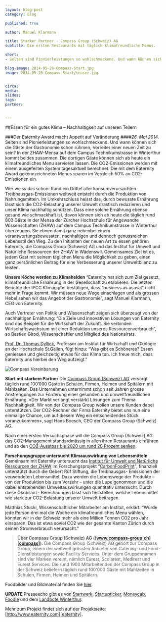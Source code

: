 ```yaml
---
layout: blog-post
category: blog

published: true

author: Manuel Klarmann

title: Starker Partner - Compass Group (Schweiz) AG
subtitle: Die ersten Restaurants mit täglich klimafreundliche Menus.

short: 
- Selten sind Pionierleistungen so wohlschmeckend. Und wann können sich die Gäste der Gastronomie schon rühmen, Vorreiter einer neuen Zeit zu sein? ...

blog-image: 2014-05-26-Compass-Start.jpg
image: 2014-05-26-Compass-Start/teaser.jpg


circa: 
media: 
slides:
tags:
partner:


---
```




##Essen für ein gutes Klima – Nachhaltigkeit auf unseren Tellern

###Der Eaternity Award macht Appetit auf Veränderung
####*26. Mai 2014.* Selten sind Pionierleistungen so wohlschmeckend. Und wann können sich die Gäste der Gastronomie schon rühmen, Vorreiter einer neuen Zeit zu sein? In der ZHAW-Mensa auf dem Campus Technikumstrasse in Winterthur kommt beides zusammen. Die dortigen Gäste können sich ab heute ein klimafreundliches Menu servieren lassen. Die CO2-Emissionen werden mit einem ausgefeilten System tagesaktuell berechnet. Die mit dem Eaternity Award gekennzeichneten Menus sparen im Vergleich 50% an CO2-Emissionen ein.


Wer weiss das schon: Rund ein Drittel aller konsumverursachten Treibhausgas-Emissionen weltweit entsteht durch die Produktion von Nahrungsmitteln. Im Umkehrschluss heisst das, durch bewusste Ernährung lässt sich die CO2-Belastung unserer Umwelt drastisch reduzieren und unser Klima nachhaltig schützen. Dass eine solche Ernährung ebenso gesund wie schmackhaft ist, davon können sich ab heute die täglich rund 800 Gäste in der Mensa der Zürcher Hochschule für Angewandte Wissenschaften (ZHAW) auf dem Campus Technikumstrasse in Winterthur überzeugen. Sie ebnen damit ganz nebenbei einem verantwortungsbewussten, nachhaltigen und dennoch genussreichen Lebensstil den Weg.
Zu den Initianten der neuen Art zu essen gehören Eaternity, die Compass Group (Schweiz) AG und das Institut für Umwelt und Natürliche Ressourcen der ZHAW in Wädenswil. Gemeinsames Ziel ist es, jedem Gast mit seinem täglichen Menu die Möglichkeit zu geben, einen ganz persönlichen Beitrag für eine Verbesserung unserer Umweltbilanz zu leisten.


**Unsere Köche werden zu Klimahelden**
“Eaternity hat sich zum Ziel gesetzt, klimafreundliche Ernährung in der Gesellschaft zu etablieren. Die letzten Berichte der IPCC Klimagipfel bestätigen, dass “business as ususal” nicht mehr in Frage kommt. Wir müssen neue Wege einschlagen und als grossen Hebel sehen wir das Angebot der Gastronomie”, sagt Manuel Klarmann, CEO von Eaternity.

Auch Vertreter von Politik und Wissenschaft zeigen sich überzeugt von der nachhaltigen Ernährung:
“Die Ziele und innovativen Lösungen von Eaternity sind das Beispiel für die Wirtschaft der Zukunft. Sie verbinden Wirtschaftswachstum mit einer Reduktion unseres Ressourcenverbrauch”, so Bastien Girod, Wissenschaftler und Mitglied des Nationalrats.

[Prof. Dr. Thomas Dyllick][Dyllick], Professor am Institut für Wirtschaft und Ökologie an der Hochschule St.Gallen, fügt hinzu:
“Was gibt es Schöneres? Essen geniessen und gleichzeitig etwas für das Klima tun. Ich freue mich, dass Eaternity uns hierbei den Weg aufzeigt.”

![Compass Vereinbarung](/assets/images/blog/2014-05-26-Compass-Start/agree.jpg "Compass Vereinbarung")


**Start mit starkem Partner**
Die [Compass Group (Schweiz) AG][compass] versorgt täglich rund 100’000 Gäste in Schulen, Firmen, Heimen und Spitälern mit Mahlzeiten. Das Unternehmen unternimmt schon seit Jahren grosse Anstrengungen zur Förderung einer gesunden und umweltfreundlichen Ernährung. «Der Markt verlangt verstärkt Lösungen zum Thema Nachhaltigkeit. Wir von der Compass Group wollen unsere Kunden dabei unterstützen. Der CO2-Rechner der Firma Eaternity bietet uns nun eine einmalige Chance, um auf diesem Weg ein entscheidendes Stück voranzukommen», sagt Hans Boesch, CEO der Compass Group (Schweiz) AG.

Nach einer ersten Versuchsphase will die Compass Group (Schweiz) AG das CO2-Management standardmässig in allen ihren Restaurants einführen und so den [CO2-Ausstoss bis 2020 um rund 20 Prozent senken][Pressemitteilung].

**Forschungsgruppe untersucht Klimaauswirkung von Lebensmitteln**
Gemeinsam mit Eaternity untersucht das [Institut für Umwelt und Natürliche Ressourcen der ZHAW][IUNR] im Forschungsprojekt “[CarbonFoodPrint][GR]", finanziell unterstützt durch die Gebert Rüf Stiftung, die Treibhausgas- Emissionen der verwendeten Lebensmittel. Dazu werden die Lebenswege der Produkte – von der Produktion bis zum Verzehr – unter die Lupe genommen und die dabei entstehenden Umweltauswirkungen quantitativ untersucht. Durch diese Ökobilanz- Berechnungen lässt sich feststellen, welche Lebensmittel wie stark zur CO2-Belastung unserer Umwelt beitragen.

Matthias Stucki, Wissenschaftlicher Mitarbeiter am Institut, erklärt: “Würde jede Person drei mal die Woche ein klimafreundliches Menu wählen, könnten wir in der Schweiz mehr als eine Million Tonnen CO2 pro Jahr einsparen. Das ist etwa soviel CO2 wie der gesamte Kanton Zürich durch seinen Stromverbrauch verursacht.”

> **Über Compass Group (Schweiz) AG ([www.compass-group.ch][compass]):**
> Die Compass Group (Schweiz) AG gehört zur Compass Group, einem der weltweit grössten Anbieter von Catering- und Food-Dienstleistungen sowie Facility Services. Unter dem Gruppennamen sind vier Marken vereint, nämlich Eurest, Scolarest, Medirest und Eurest Services. Die rund 1900 Mitarbeitenden der Compass Group in der Schweiz beliefern täglich rund 100'000 Gäste mit Mahlzeiten in Schulen, Firmen, Heimen und Spitälern.


Foodbilder und Bildmaterial finden Sie [hier][Bilder]. 

[Bilder]:https://dl.dropboxusercontent.com/u/87283365/Selected%20Visuals.zip

**UPDATE** Presseecho gibt es von [Startwerk][Startwerk], [Startupticker][Startupticker], [Moneycab][Moneycab], [Foodle][Foodle] und dem [Landbote Winterthur][Landbote].

Mehr zum Projekt findet sich auf der Projektseite: [http://www.eaternity.com][eaternity].

[compass]:http://www.compass-group.ch

[Dyllick]:http://www.iwoe.unisg.ch/de/lehrstuhlnachhaltigkeitsmanagement/teamnm?person=936f9886-6ee4-409c-908c-f32bc617eb8b&name=Thomas_Dyllick


[GR]:http://www.grstiftung.ch/de/portfolio/projekte/alle/y_2013/GRS-023-13.html
[IUNR]:http://www.iunr.zhaw.ch/de.html

[eaternity]:http://www.eaternity.com

[Pressemitteilung]:http://welcome.compass-group.ch/index.php?id=918&L=0%20%20%252F%252F%20%25E2%2580%25A6%252F%252Fassets%252Fsnippets%252Freflect%252Fsnippet.reflect.php%253Freflect_base%253D&tx_ttnews%5Btt_news%5D=750&cHash=5831b92957f370ea42c09c54fc6a647c

[Moneycab]:http://www.moneycab.com/mcc/2014/05/26/essen-fuer-ein-gutes-klima-nachhaltigkeit-auf-unseren-tellern/ 

[Startwerk]:http://startwerk.ch/2014/05/26/eaternity-eaternity-serviert-mit-compass-group-umweltfreundliche-menues/ 

[Startupticker]:http://www.startupticker.ch/en/news/may-2014/eaternity-und-die-compass-group-sorgen-fuer-klimafreundliches-essen#.U7Gktselg1M

[Foodle]:http://www.foodle.ch/fr/3437-2-mensa-bietet-klimamenu-an-artikel.aspx

[Landbote]:http://www.landbote.ch/detail/article/beim-essen-ans-klima-denken/gnews/99272311/










